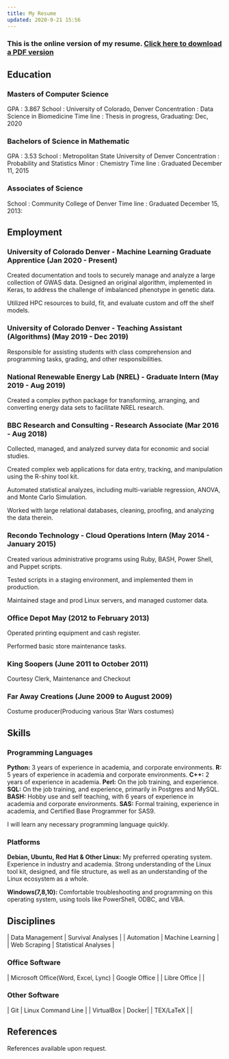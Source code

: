 ```yaml
---
title: My Resume
updated: 2020-9-21 15:56
---
```




### This is the online version of my resume. [Click here to download a PDF version](/download/Rory_Flynn_Resume.pdf)

## Education

### Masters of Computer Science
GPA : 3.867
School 
 : University of Colorado, Denver
Concentration 
 : Data Science in Biomedicine
Time line
 : Thesis in progress, Graduating: Dec, 2020

### Bachelors of Science in Mathematic
GPA : 3.53
School 
 : Metropolitan State University of Denver
Concentration
 : Probability and Statistics
Minor
 : Chemistry
Time line
 :  Graduated December 11, 2015


### Associates of Science
School 
 : Community College of Denver
Time line
 : Graduated December 15, 2013: 


 
## Employment


### University of Colorado Denver - Machine Learning Graduate Apprentice (Jan 2020 - Present)

Created documentation and tools to securely manage and analyze a large collection of GWAS data.
Designed an original algorithm, implemented in Keras, to address the challenge of imbalanced phenotype
in genetic data.

Utilized HPC resources to build, fit, and evaluate custom and off the shelf models.

### University of Colorado Denver - Teaching Assistant (Algorithms) (May 2019 - Dec 2019)

Responsible for assisting students with class comprehension and programming tasks, grading, and other
responsibilities.

### National Renewable Energy Lab (NREL) - Graduate Intern (May 2019 - Aug 2019)

Created a complex python package for transforming, arranging, and converting energy data sets to facilitate
NREL research.

### BBC Research and Consulting - Research Associate (Mar 2016 - Aug 2018)

Collected, managed, and analyzed survey data for economic and social studies.

Created complex web applications for data entry, tracking, and manipulation using the R-shiny tool kit.

Automated statistical analyzes, including multi-variable regression, ANOVA, and Monte Carlo Simulation.

Worked with large relational databases, cleaning, proofing, and analyzing the data therein.

### Recondo Technology - Cloud Operations Intern (May 2014 - January 2015)
 
Created various administrative programs using Ruby, BASH, Power Shell, and Puppet scripts.

Tested scripts in a staging environment, and implemented them in production. 

Maintained stage and prod Linux servers, and managed customer data.


### Office Depot May (2012 to February 2013)
 
Operated printing equipment and cash register.

Performed basic store maintenance tasks.


### King Soopers (June 2011 to October 2011) 

Courtesy Clerk, Maintenance and Checkout

### Far Away Creations (June 2009 to August 2009)

Costume producer(Producing various Star Wars costumes)

## Skills


### Programming Languages

**Python:** 3 years of experience in academia, and corporate environments.
**R:**      5 years of experience in academia and corporate environments.
**C++:**    2 years of experience in academia.
**Perl:**   On the job training, and experience.
**SQL:**    On the job training, and experience, primarily in Postgres and MySQL.
**BASH:**   Hobby use and self teaching, with 6 years of experience in academia and corporate environments. 
**SAS:**    Formal training, experience in academia, and Certified Base Programmer for SAS9.

I will learn any necessary programming language quickly.

### Platforms

**Debian, Ubuntu, Red Hat & Other Linux:** My preferred operating system. Experience in industry and
academia. Strong understanding of the Linux tool kit, designed, and file structure, as well as an
understanding of the Linux ecosystem as a whole.

**Windows(7,8,10):** Comfortable troubleshooting and programming on this operating system, using tools
like PowerShell, ODBC, and VBA.


## Disciplines

| Data Management  |  Survival Analyses    | 
| Automation       |  Machine Learning     | 
| Web Scraping     |  Statistical Analyses | 


### Office Software

| Microsoft Office(Word, Excel, Lync) | Google Office |
| Libre Office |  |


### Other Software

| Git        |  Linux Command Line | 
| VirtualBox |  Docker| 
| TEX/LaTeX  | | 

## References


References available upon request.
